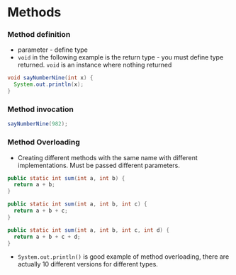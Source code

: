 # Methods
### Method definition

- parameter - define type 
- `void` in the following example is the return type -
  you must define type returned. `void` is an instance where nothing returned

```java
void sayNumberNine(int x) {
  System.out.println(x);
}
```

### Method invocation

```java
sayNumberNine(982);
```

### Method Overloading 

* Creating different methods with the same name with different implementations. Must be passed different parameters. 

```java
public static int sum(int a, int b) {
  return a + b;
}

public static int sum(int a, int b, int c) {
  return a + b + c; 
}

public static int sum(int a, int b, int c, int d) {
  return a + b + c + d;
}
```

* `System.out.println()` is  good example of method overloading, there are actually 10 different versions for different types. 
